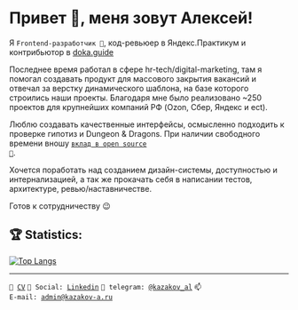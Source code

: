 # Привет 👋, меня зовут Алексей!
Я <code>Frontend-разработчик 👷</code>, код-ревьюер в Яндекс.Практикум и контрибьютор в <a href="https://doka.guide/">doka.guide</a>

Последнее время работал в сфере hr-tech/digital-marketing, там я помогал создавать продукт для массового закрытия вакансий и отвечал за верстку динамического шаблона, на базе которого строились наши проекты. Благодаря мне было реализовано ~250 проектов для крупнейших компаний РФ (Ozon, Сбер, Яндекс и ect).

Люблю создавать качественные интерфейсы, осмысленно подходить к проверке гипотиз и Dungeon & Dragons. При наличии свободного времени вношу <code>[вклад в open source 👀](CONTRIBUTION.md)</code>.

Хочется поработать над созданием дизайн-системы, доступностью и интернализацией, а так же прокачать себя в написании тестов, архитектуре, ревью/наставничестве.

Готов к сотрудничеству 😉

## :trophy: Statistics:
<!-- [![LeetCode user Kazakov-al](https://img.shields.io/badge/dynamic/json?style=flat-square&labelColor=black&color=%23ffa116&label=Solved&query=solved&url=https%3A%2F%2Fleetcode-badge.vercel.app%2Fapi%2Fusers%2FKazakov-al&logo=leetcode&logoColor=yellow)](https://leetcode.com/Kazakov-al/) -->
<!-- [![codewars](https://www.codewars.com/users/kazakov-al/badges/micro)](https://www.codewars.com/users/kazakov-al)   -->
<!-- ![](https://komarev.com/ghpvc/?username=KazakovAS) -->
<!-- ![Stats](https://github-readme-stats.vercel.app/api?username=KazakovAS&show_icons=true) -->
[![Top Langs](https://github-readme-stats.vercel.app/api/top-langs/?username=KazakovAS&layout=compact)](https://github.com/KazakovAS/github-readme-stats)

---
<code>📑 [CV](https://career.habr.com/kazakov-al)</code>
<code>💬 Social: [Linkedin](https://www.linkedin.com/in/kazakov-al/)</code>
<code>💬 telegram: [@kazakov_al](https://telegram.me/kazakov_al)</code>
<code>📫 E-mail: [admin@kazakov-a.ru](mailto:admin@kazakov-a.ru)</code> 
